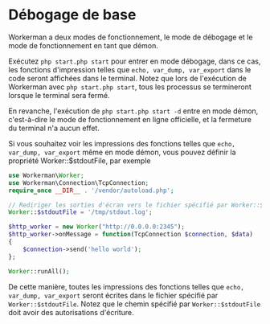 # Débogage de base

Workerman a deux modes de fonctionnement, le mode de débogage et le mode de fonctionnement en tant que démon.

Exécutez `php start.php start` pour entrer en mode débogage, dans ce cas, les fonctions d'impression telles que `echo, var_dump, var_export` dans le code seront affichées dans le terminal. Notez que lors de l'exécution de Workerman avec `php start.php start`, tous les processus se termineront lorsque le terminal sera fermé.

En revanche, l'exécution de `php start.php start -d` entre en mode démon, c'est-à-dire le mode de fonctionnement en ligne officielle, et la fermeture du terminal n'a aucun effet.

Si vous souhaitez voir les impressions des fonctions telles que `echo, var_dump, var_export` même en mode démon, vous pouvez définir la propriété Worker::$stdoutFile, par exemple

```php
use Workerman\Worker;
use Workerman\Connection\TcpConnection;
require_once __DIR__ . '/vendor/autoload.php';

// Rediriger les sorties d'écran vers le fichier spécifié par Worker::$stdoutFile
Worker::$stdoutFile = '/tmp/stdout.log';

$http_worker = new Worker("http://0.0.0.0:2345");
$http_worker->onMessage = function(TcpConnection $connection, $data)
{
    $connection->send('hello world');
};

Worker::runAll();
```

De cette manière, toutes les impressions des fonctions telles que `echo, var_dump, var_export` seront écrites dans le fichier spécifié par `Worker::$stdoutFile`. Notez que le chemin spécifié par `Worker::$stdoutFile` doit avoir des autorisations d'écriture.
